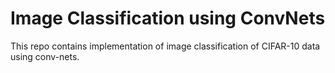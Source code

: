 # Image Classification using ConvNets

This repo contains implementation of image classification of CIFAR-10 data using conv-nets. 

